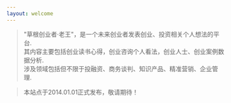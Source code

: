 ```yaml
---
layout: welcome 
---
```



>  
>  "草根创业者·老王"，是一个未来创业者发表创业、投资相关个人想法的平台.    
>  其内容主要包括创业读书心得，创业咨询个人看法，创业人士、创业案例数据分析.  
>  涉及领域包括但不限于投融资、商务谈判、知识产品、精准营销、企业管理.  

>  本站点于2014.01.01正式发布，敬请期待！ 

